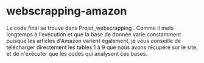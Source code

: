 # webscrapping-amazon

Le code final se trouve dans Projet_webscrapping . Comme il mets longtemps à l'exécution et que la base de donnée varie constamment puisque les articles d'Amazon varient également, je vous conseille de télécharger directement les tables 1 à 9 que nous avons récupéré sur le site, et de n'exécuter que les codes qui analysent ces bases. 
